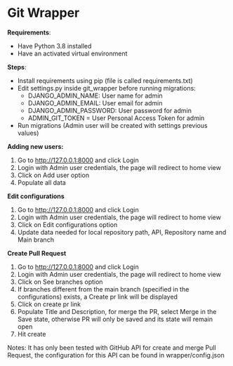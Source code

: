 # Git Wrapper

**Requirements**:
* Have Python 3.8 installed
* Have an activated virtual environment

**Steps**:
* Install requirements using pip (file is called requirements.txt)
* Edit settings.py inside git_wrapper before running migrations:
    * DJANGO_ADMIN_NAME: User name for admin
    * DJANGO_ADMIN_EMAIL: User email for admin
    * DJANGO_ADMIN_PASSWORD: User password for admin
    * ADMIN_GIT_TOKEN = User Personal Access Token for admin
* Run migrations (Admin user will be created with settings previous values)

**Adding new users:**
1. Go to http://127.0.0.1:8000 and click Login
2. Login with Admin user credentials, the page will redirect to home view
3. Click on Add user option
4. Populate all data


**Edit configurations**
1. Go to http://127.0.0.1:8000 and click Login
2. Login with Admin user credentials, the page will redirect to home view
3. Click on Edit configurations option
4. Update data needed for local repository path, API, Repository name and Main branch


**Create Pull Request**
1. Go to http://127.0.0.1:8000 and click Login
2. Login with Admin user credentials, the page will redirect to home view
3. Click on See branches option
4. If branches different from the main branch (specified in the configurations) exists, a Create pr link will be displayed
5. Click on create pr link
6. Populate Title and Description, for merge the PR, select Merge in the Save state, otherwise PR will only be saved and its state will remain open
7. Hit create


Notes: It has only been tested with GitHub API for create and merge Pull Request, the configuration for this API can be found in wrapper/config.json

